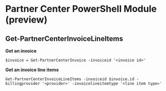 # Partner Center PowerShell Module (preview) #

## Get-PartnerCenterInvoiceLineItems ##

**Get an invoice**

    $invoice = Get-PartnerCenterInvoice -invoiceid '<invoice id>'

**Get an invoice line items**

    Get-PartnerCenterInvoiceLineItems -invoiceid $invoice.id -billingprovider '<provider>' -invoicelineitemtype '<line item type>'
